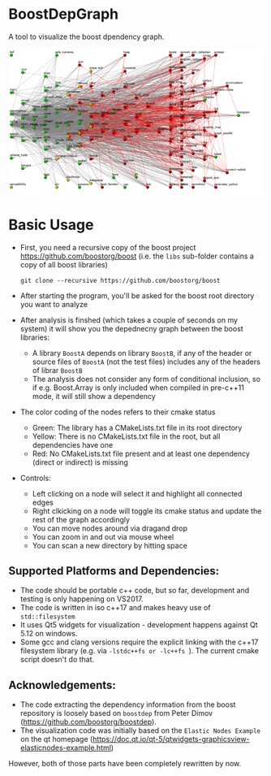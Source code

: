 # BoostDepGraph
A tool to visualize the boost dpendency graph.

![Dependency graph as of 21-02-2019](Boostdep-small.png)

# Basic Usage
- First, you need a recursive copy of the boost project https://github.com/boostorg/boost
  (i.e. the `libs` sub-folder contains a copy of all boost libraries)

      git clone --recursive https://github.com/boostorg/boost

- After starting the program, you'll be asked for the boost root directory you want to analyze
- After analysis is finshed (which takes a couple of seconds on my system) it will show you
  the depednecny graph between the boost libraries:
  - A library `BoostA` depends on library `BoostB`, if any of the header or source files of `BoostA` (not the test files) includes any of the headers of librar `BoostB`
  - The analysis does not consider any form of conditional inclusion, so if e.g. Boost.Array
    is only included when compiled in pre-c++11 mode, it will still show a dependency
- The color coding of the nodes refers to their cmake status
  - Green: The library has a CMakeLists.txt file in its root directory
  - Yellow: There is no CMakeLists.txt file in the root, but all dependencies have one
  - Red: No CMakeLists.txt file present and at least one dependency (direct or indirect) is missing
- Controls:
  - Left clicking on a node will select it and highlight all connected edges
  - Right clkicking on a node will toggle its cmake status and update the rest of the graph accordingly
  - You can move nodes around via dragand drop
  - You can zoom in and out via mouse wheel
  - You can scan a new directory by hitting space

## Supported Platforms and Dependencies:
- The code should be portable c++ code, but so far, development and testing is only happening on VS2017.
- The code is written in iso c++17 and makes heavy use of `std::filesystem`
- It uses Qt5 widgets for visualization - development happens against  Qt 5.12 on windows.
- Some gcc and clang versions require the explicit linking with the c++17 filesystem library (e.g. via `-lstdc++fs or -lc++fs `). The current cmake script doesn't do that.

## Acknowledgements:

- The code extracting the dependency information from the boost repository is loosely based on `boostdep` from Peter Dimov (https://github.com/boostorg/boostdep).
- The visualization code was initially based on the `Elastic Nodes Example` on the qt homepage (https://doc.qt.io/qt-5/qtwidgets-graphicsview-elasticnodes-example.html)

However, both of those parts have been completely rewritten by now.
